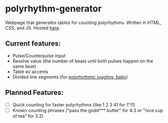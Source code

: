 # polyrhythm-generator
Webpage that generates tables for counting polyrhythms. Written in HTML, CSS, and JS. Hosted [here](https://bustinbung.github.io/polyrhythm-generator).

## Current features:
+ Pulse/Counterpulse input
+ Resolve value (the number of beats until both pulses happen on the same beat)
+ Table w/ accents
+ Divided line segments (for [polyrhythmic juggling, baby](https://www.youtube.com/watch?v=wEPu8rEYQJY))

## Planned Features:
+ [ ] Quick counting for faster polyrhythms (like 1 2 3 41 for 7:11)
+ [ ] Known counting phrases ("pass the godd*** butter" for 4:3 or "nice cup of tea" for 3:2)
